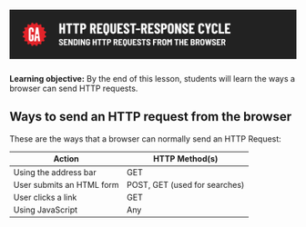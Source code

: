 # ![HTTP Request Response Cycle - Sending HTTP Requests From the Browser](./assets/hero.png)

**Learning objective:** By the end of this lesson, students will learn the ways a browser can send HTTP requests. 

## Ways to send an HTTP request from the browser 

These are the ways that a browser can normally send an HTTP Request:

| Action | HTTP Method(s) |
| ------ | -------------- |
| Using the address bar | GET |
| User submits an HTML form | POST, GET (used for searches) |
| User clicks a link | GET |
| Using JavaScript | Any |

